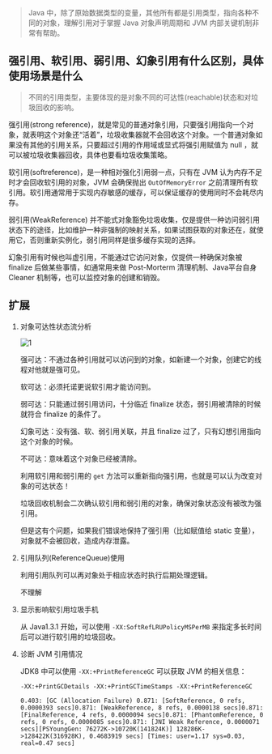 > Java 中，除了原始数据类型的变量，其他所有都是引用类型，指向各种不同的对象，理解引用对于掌握 Java 对象声明周期和 JVM 内部关键机制非常有帮助。

## 强引用、软引用、弱引用、幻象引用有什么区别，具体使用场景是什么

> 不同的引用类型，主要体现的是对象不同的可达性(reachable)状态和对垃圾回收的影响。

强引用(strong reference)，就是常见的普通对象引用，只要强引用指向一个对象，就表明这个对象还“活着”，垃圾收集器就不会回收这个对象。一个普通对象如果没有其他的引用关系，只要超过引用的作用域或显式将强引用赋值为 null ，就可以被垃圾收集器回收，具体也要看垃圾收集策略。

软引用(softreference)，是一种相对强化引用弱一点，只有在 JVM 认为内存不足时才会回收软引用的对象，JVM 会确保抛出 `OutOfMemoryError` 之前清理所有软引用。软引用通常用于实现内存敏感的缓存，可以保证缓存的使用同时不会耗尽内存。

弱引用(WeakReference) 并不能式对象豁免垃圾收集，仅是提供一种访问弱引用状态下的途径，比如维护一种非强制的映射关系，如果试图获取的对象还在，就使用它，否则重新实例化，弱引用同样是很多缓存实现的选择。

幻象引用有时候也叫虚引用，不能通过它访问对象，仅提供一种确保对象被 finalize 后做某些事情，如通常用来做 Post-Morterm 清理机制、Java平台自身 Cleaner 机制等，也可以监控对象的创建和销毁。

## 扩展

1. 对象可达性状态流分析
 
    ![1](https://github.com/jiaoqiyuan/liaoxuefeng_javase/raw/master/%E6%9E%81%E5%AE%A2%E6%97%B6%E9%97%B4Java/Java%E6%A0%B8%E5%BF%83%E6%8A%80%E6%9C%AF36%E8%AE%B2/pics/4-1.png)

    强可达：不通过各种引用就可以访问到的对象，如新建一个对象，创建它的线程对他就是强可见。

    软可达：必须托诺更说软引用才能访问到。

    弱可达：只能通过弱引用访问，十分临近 finalize 状态，弱引用被清除的时候就符合 finalize 的条件了。

    幻象可达：没有强、软、弱引用关联，并且 finalize 过了，只有幻想引用指向这个对象的时候。

    不可达：意味着这个对象已经被清除。

    利用软引用和弱引用的 `get` 方法可以重新指向强引用，也就是可以认为改变对象的可达状态！

    垃圾回收机制会二次确认软引用和弱引用的对象，确保对象状态没有被改为强引用。

    但是这有个问题，如果我们错误地保持了强引用（比如赋值给 static 变量），对象就不会被回收，造成内存泄露。

2. 引用队列(ReferenceQueue)使用

    利用引用队列可以再对象处于相应状态时执行后期处理逻辑。

    不理解

3. 显示影响软引用垃圾手机

    从 Java1.3.1 开始，可以使用 `-XX:SoftRefLRUPolicyMSPerMB` 来指定多长时间后可以进行软引用的垃圾回收。

4. 诊断 JVM 引用情况

    JDK8 中可以使用 `-XX:+PrintReferenceGC` 可以获取 JVM 的相关信息：

    ```
    -XX:+PrintGCDetails -XX:+PrintGCTimeStamps -XX:+PrintReferenceGC
    ```

    ```
    0.403: [GC (Allocation Failure) 0.871: [SoftReference, 0 refs, 0.0000393 secs]0.871: [WeakReference, 8 refs, 0.0000138 secs]0.871: [FinalReference, 4 refs, 0.0000094 secs]0.871: [PhantomReference, 0 refs, 0 refs, 0.0000085 secs]0.871: [JNI Weak Reference, 0.0000071 secs][PSYoungGen: 76272K->10720K(141824K)] 128286K->128422K(316928K), 0.4683919 secs] [Times: user=1.17 sys=0.03, real=0.47 secs] 
    ```
